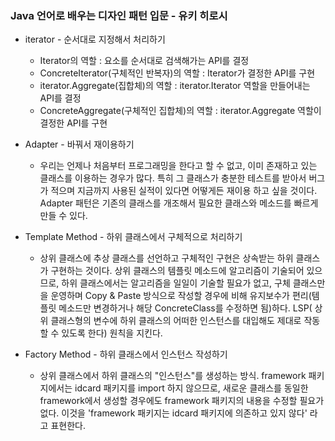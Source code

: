 ### Java 언어로 배우는 디자인 패턴 입문 - 유키 히로시
* iterator - 순서대로 지정해서 처리하기
  * Iterator의 역할 : 요소를 순서대로 검색해가는 API를 결정
  * ConcreteIterator(구체적인 반복자)의 역할 : Iterator가 결정한 API를 구현
  * iterator.Aggregate(집합체)의 역할 : iterator.Iterator 역할을 만들어내는 API를 결정
  * ConcreteAggregate(구체적인 집합체)의 역할 : iterator.Aggregate 역할이 결정한 API를 구현

* Adapter - 바꿔서 재이용하기
  * 우리는 언제나 처음부터 프로그래밍을 한다고 할 수 없고, 이미 존재하고 있는 클래스를 이용하는 경우가 많다. 특히 그 클래스가 
  충분한 테스트를 받아서 버그가 적으며 지금까지 사용된 실적이 있다면 어떻게든 재이용 하고 싶을 것이다. Adapter 패턴은 기존의 클래스를 
  개조해서 필요한 클래스와 메소드를 빠르게 만들 수 있다.

* Template Method - 하위 클래스에서 구체적으로 처리하기
  * 상위 클래스에 추상 클래스를 선언하고 구체적인 구현은 상속받는 하위 클래스가 구현하는 것이다. 상위 클래스의 템플릿 메소드에 알고리즘이 기술되어 있으므로, 하위 클래스에서는 알고리즘을 일일이 기술할 필요가 없고, 
  구체 클래스만을 운영하며 Copy & Paste 방식으로 작성할 경우에 비해 유지보수가 편리(템플릿 메소드만 변경하거나 해당 ConcreteClass를 수정하면 됨)하다. LSP(
  상위 클래스형의 변수에 하위 클래스의 어떠한 인스턴스를 대입해도 제대로 작동할 수 있도록 한다) 원칙을 지킨다.

* Factory Method - 하위 클래스에서 인스턴스 작성하기
  * 상위 클래스에서 하위 클래스의 "인스턴스"를 생성하는 방식. framework 패키지에서는 idcard 패키지를 import
  하지 않으므로, 새로운 클래스를 동일한 framework에서 생성할 경우에도 framework 패키지의 내용을 수정할 필요가 없다. 
  이것을 'framework 패키지는 idcard 패키지에 의존하고 있지 않다' 라고 표현한다.